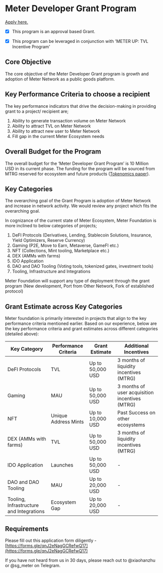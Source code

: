 # Meter Developer Grant Program

[Apply here.](https://forms.gle/qnJ2eNagGCRefwQ17)

* [x] This program is an approval based Grant.
*   [x] This program can be leveraged in conjunction with 'METER UP: TVL Incentive Program'



## Core Objective

The core objective of the Meter Developer Grant program is growth and adoption of Meter Network as a public goods platform.&#x20;

## Key Performance Criteria to choose a recipient

The key performance indicators that drive the decision-making in providing grant to a project/ recipient are;

1. Ability to generate transaction volume on Meter Network
2. Ability to attract TVL on Meter Network
3. Ability to attract new user to Meter Network
4. Fill gap in the current Meter Ecosystem needs

## Overall Budget for the Program

The overall budget for the ‘Meter Developer Grant Program’ is 10 Million USD in its current phase. The funding for the program will be sourced from MTRG reserved for ecosystem and future products ([Tokenomics paper](https://docsend.com/view/pubkivhipjgsqdn8)).&#x20;

## Key Categories

The overarching goal of the Grant Program is adoption of Meter Network and increase in network activity. We would review any project which fits the overarching goal.&#x20;

In cognizance of the current state of Meter Ecosystem, Meter Foundation is more inclined to below categories of projects;

1. DeFI Protocols (Derivatives, Lending, Stablecoin Solutions, Insurance, Yield Optimizers, Reserve Currency)
2. Gaming (P2E, Move to Earn, Metaverse, GameFI etc.)
3. NFT (Collections, Mint tooling, Marketplace etc.)
4. DEX (AMMs with farms)
5. IDO Application
6. DAO and DAO Tooling (Voting tools, tokenized gates, investment tools)
7. Tooling, Infrastructure and Integrations

Meter Foundation will support any type of deployment through the grant program (New development, Port from Other Network, Fork of established protocol)

## Grant Estimate across Key Categories

Meter foundation is primarily interested in projects that align to the key performance criteria mentioned earlier. Based on our experience, below are the key performance criteria and grant estimates across different categories (detailed above):

| Key Category                             | Performance Criteria | Grant Estimate   | Additional Incentives                          |
| ---------------------------------------- | -------------------- | ---------------- | ---------------------------------------------- |
| DeFI Protocols                           | TVL                  | Up to 50,000 USD | 3 months of liquidity incentives (MTRG)        |
| Gaming                                   | MAU                  | Up to 50,000 USD | 3 months of user acquisition incentives (MTRG) |
| NFT                                      | Unique Address Mints | Up to 10,000 USD | Past Success on other ecosystems               |
| DEX (AMMs with farms)                    | TVL                  | Up to 50,000 USD | 3 months of liquidity incentives (MTRG)        |
| IDO Application                          | Launches             | Up to 50,000 USD | -                                              |
| DAO and DAO Tooling                      | MAU                  | Up to 20,000 USD | -                                              |
| Tooling, Infrastructure and Integrations | Ecosystem Gap        | Up to 20,000 USD | -                                              |

## Requirements

Please fill out this application form diligently - [https://forms.gle/qnJ2eNagGCRefwQ17](https://forms.gle/qnJ2eNagGCRefwQ17)

If you have not heard from us in 30 days, please reach out to @xiaohanzhu or @sg\_meter on Telegram.
